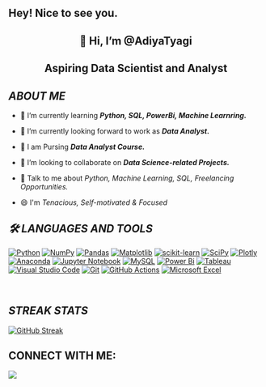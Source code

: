 ## Hey! Nice to see you.

<h2 align="center">👋 Hi, I’m @AdiyaTyagi</h2>
<h2 align="center"> Aspiring Data Scientist and Analyst </h2>

## _ABOUT ME_

- 🌱 I’m currently learning **_Python, SQL, PowerBi, Machine Learnring._** 

- 🔭 I’m currently looking forward to work as **_Data Analyst._** 

- 🏫 I am Pursing **_Data Analyst Course._**

- 💞️ I’m looking to collaborate on **_Data Science-related Projects._** 

- 💬 Talk to me about _Python, Machine Learning, SQL, Freelancing Opportunities._

- 😄 I'm _Tenacious, Self-motivated & Focused_

## _🛠️ LANGUAGES AND TOOLS_

[![Python](https://img.shields.io/badge/python-3670A0?style=flat&logo=python&logoColor=ffdd54)](https://www.python.org/) 
[![NumPy](https://img.shields.io/badge/numpy-%23013243.svg?style=flat&logo=numpy&logoColor=white)](https://numpy.org/) 
[![Pandas](https://img.shields.io/badge/pandas-%23150458.svg?style=flat&logo=pandas&logoColor=white)](https://pandas.pydata.org/)
[![Matplotlib](https://img.shields.io/badge/Matplotlib-%23ffffff.svg?style=flat&logo=Matplotlib&logoColor=black)](https://matplotlib.org/)
[![scikit-learn](https://img.shields.io/badge/scikit--learn-%23F7931E.svg?style=flat&logo=scikit-learn&logoColor=white)](https://scikit-learn.org/)
[![SciPy](https://img.shields.io/badge/SciPy-%230C55A5.svg?style=flat&logo=scipy&logoColor=%white)](https://scipy.org/)
[![Plotly](https://img.shields.io/badge/Plotly-%233F4F75.svg?style=flat&logo=plotly&logoColor=white)](https://plotly.com/)
[![Anaconda](https://img.shields.io/badge/Anaconda-%2344A833.svg?style=flat&logo=anaconda&logoColor=white)](https://www.anaconda.com/) 
[![Jupyter Notebook](https://img.shields.io/badge/Jupyter-F37626.svg?&style=flat&logo=Jupyter&logoColor=white)](https://jupyter.org/)
[![MySQL](https://img.shields.io/badge/mysql-%2300f.svg?style=flat&logo=mysql&logoColor=white)](https://www.mysql.com/)
[![Power Bi](https://img.shields.io/badge/power_bi-F2C811?style=flat&logo=powerbi&logoColor=black)](https://powerbi.microsoft.com/)
[![Tableau](https://img.shields.io/badge/Tableau-E97627?style=flat&logo=Tableau&logoColor=white)](https://www.tableau.com/)
[![Visual Studio Code](https://img.shields.io/badge/Visual%20Studio%20Code-0078d7.svg?style=flat&logo=visual-studio-code&logoColor=white)](https://code.visualstudio.com/)
[![Git](https://img.shields.io/badge/git-%23F05033.svg?style=flat&logo=git&logoColor=white)](https://git-scm.com/)
[![GitHub Actions](https://img.shields.io/badge/github%20actions-%232671E5.svg?style=flat&logo=githubactions&logoColor=white)](https://github.com/features/actions)
[![Microsoft Excel](https://img.shields.io/badge/Microsoft_Excel-217346?style=flat&logo=microsoft-excel&logoColor=white)](https://www.microsoft.com/en/microsoft-365/excel)

<br/>

## _STREAK STATS_
<a href="https://git.io/streak-stats">
    <img src="https://streak-stats.demolab.com?user=AdiyaTyagi" alt="GitHub Streak" />
</a>

## **CONNECT WITH ME**:
<p align="left">
<a href = "https://www.linkedin.com/in/adiyatyagi/"><img src="https://img.shields.io/badge/LinkedIn-0077B5?style=for-the-badge&logo=linkedin&logoColor=white"/></a>
<br>
</a>

